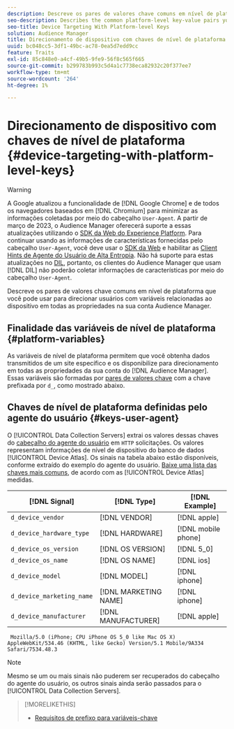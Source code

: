 ```yaml
---
description: Descreve os pares de valores chave comuns em nível de plataforma que você pode usar para direcionar usuários com variáveis relacionadas ao dispositivo em todas as propriedades na sua conta Audience Manager.
seo-description: Describes the common platform-level key-value pairs you can use to target users with device-related variables across all properties in your Audience Manager account.
seo-title: Device Targeting With Platform-level Keys
solution: Audience Manager
title: Direcionamento de dispositivo com chaves de nível de plataforma
uuid: bc048cc5-3df1-49bc-ac78-0ea5d7edd9cc
feature: Traits
exl-id: 85c848e0-a4cf-49b5-9fe9-56f8c565f665
source-git-commit: b299783b993c5d4a1c7738eca82932c20f377ee7
workflow-type: tm+mt
source-wordcount: '264'
ht-degree: 1%

---
```


# Direcionamento de dispositivo com chaves de nível de plataforma {#device-targeting-with-platform-level-keys}

>[!WARNING]
>
>A Google atualizou a funcionalidade de [!DNL Google Chrome] e de todos os navegadores baseados em [!DNL Chromium] para minimizar as informações coletadas por meio do cabeçalho `User-Agent`.
>A partir de março de 2023, o Audience Manager oferecerá suporte a essas atualizações utilizando o [SDK da Web do Experience Platform](https://experienceleague.adobe.com/docs/experience-platform/edge/home.html?lang=en). Para continuar usando as informações de características fornecidas pelo cabeçalho `User-Agent`, você deve usar o [SDK da Web](https://experienceleague.adobe.com/docs/experience-platform/edge/home.html?lang=en) e habilitar as [Client Hints de Agente do Usuário de Alta Entropia](https://experienceleague.adobe.com/docs/experience-platform/edge/fundamentals/user-agent-client-hints.html?lang=en).
>Não há suporte para estas atualizações no [DIL](../../../using/dil/dil-overview.md), portanto, os clientes do Audience Manager que usam [!DNL DIL] não poderão coletar informações de características por meio do cabeçalho `User-Agent`.

Descreve os pares de valores chave comuns em nível de plataforma que você pode usar para direcionar usuários com variáveis relacionadas ao dispositivo em todas as propriedades na sua conta Audience Manager.

## Finalidade das variáveis de nível de plataforma {#platform-variables}

<!-- c_tb_device_targeting.xml -->

As variáveis de nível de plataforma permitem que você obtenha dados transmitidos de um site específico e os disponibilize para direcionamento em todas as propriedades da sua conta do [!DNL Audience Manager]. Essas variáveis são formadas por [pares de valores chave](../../reference/key-value-pairs-explained.md) com a chave prefixada por `d_`, como mostrado abaixo.

## Chaves de nível de plataforma definidas pelo agente do usuário {#keys-user-agent}

O [!UICONTROL Data Collection Servers] extrai os valores dessas chaves do [cabeçalho do agente do usuário](https://www.w3.org/Protocols/rfc2616/rfc2616-sec14.html#sec14.43) em `HTTP` solicitações. Os valores representam informações de nível de dispositivo do banco de dados [!UICONTROL Device Atlas]. Os sinais na tabela abaixo estão disponíveis, conforme extraído do exemplo do agente do usuário. [Baixe uma lista das chaves mais comuns](assets/device_keys.csv), de acordo com as [!UICONTROL Device Atlas] medidas.

| [!DNL Signal] | [!DNL Type] | [!DNL Example] |
|---|---|---|
| `d_device_vendor` | [!DNL VENDOR] | [!DNL apple] |
| `d_device_hardware_type` | [!DNL HARDWARE] | [!DNL mobile phone] |
| `d_device_os_version` | [!DNL OS VERSION] | [!DNL 5_0] |
| `d_device_os_name` | [!DNL OS NAME] | [!DNL ios] |
| `d_device_model` | [!DNL MODEL] | [!DNL iphone] |
| `d_device_marketing_name` | [!DNL MARKETING NAME] | [!DNL iphone] |
| `d_device_manufacturer` | [!DNL MANUFACTURER] | [!DNL apple] |

```
 Mozilla/5.0 (iPhone; CPU iPhone OS 5_0 like Mac OS X) AppleWebKit/534.46 (KHTML, like Gecko) Version/5.1 Mobile/9A334 Safari/7534.48.3
```

>[!NOTE]
>
>Mesmo se um ou mais sinais não puderem ser recuperados do cabeçalho do agente do usuário, os outros sinais ainda serão passados para o [!UICONTROL Data Collection Servers].

>[!MORELIKETHIS]
>
>* [Requisitos de prefixo para variáveis-chave](../../features/traits/trait-variable-prefixes.md)
